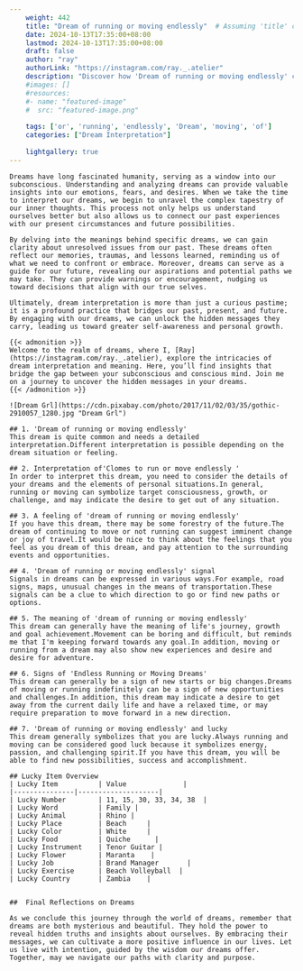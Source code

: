 ```yaml
---
    weight: 442
    title: "Dream of running or moving endlessly"  # Assuming 'title' column exists
    date: 2024-10-13T17:35:00+08:00
    lastmod: 2024-10-13T17:35:00+08:00
    draft: false
    author: "ray"
    authorLink: "https://instagram.com/ray._.atelier"
    description: "Discover how 'Dream of running or moving endlessly' can interpret your future and uncover its significant meanings in your life."
    #images: []
    #resources:
    #- name: "featured-image"
    #  src: "featured-image.png"
    
    tags: ['or', 'running', 'endlessly', 'Dream', 'moving', 'of']
    categories: ["Dream Interpretation"]
    
    lightgallery: true
---
```

    
    Dreams have long fascinated humanity, serving as a window into our subconscious. Understanding and analyzing dreams can provide valuable insights into our emotions, fears, and desires. When we take the time to interpret our dreams, we begin to unravel the complex tapestry of our inner thoughts. This process not only helps us understand ourselves better but also allows us to connect our past experiences with our present circumstances and future possibilities.
    
    By delving into the meanings behind specific dreams, we can gain clarity about unresolved issues from our past. These dreams often reflect our memories, traumas, and lessons learned, reminding us of what we need to confront or embrace. Moreover, dreams can serve as a guide for our future, revealing our aspirations and potential paths we may take. They can provide warnings or encouragement, nudging us toward decisions that align with our true selves.
    
    Ultimately, dream interpretation is more than just a curious pastime; it is a profound practice that bridges our past, present, and future. By engaging with our dreams, we can unlock the hidden messages they carry, leading us toward greater self-awareness and personal growth.
    
    {{< admonition >}}
    Welcome to the realm of dreams, where I, [Ray](https://instagram.com/ray._.atelier), explore the intricacies of dream interpretation and meaning. Here, you’ll find insights that bridge the gap between your subconscious and conscious mind. Join me on a journey to uncover the hidden messages in your dreams.
    {{< /admonition >}}
    
    ![Dream Grl](https://cdn.pixabay.com/photo/2017/11/02/03/35/gothic-2910057_1280.jpg "Dream Grl")
    
    ## 1. 'Dream of running or moving endlessly'
    This dream is quite common and needs a detailed interpretation.Different interpretation is possible depending on the dream situation or feeling.
    
    ## 2. Interpretation of'Clomes to run or move endlessly '
    In order to interpret this dream, you need to consider the details of your dreams and the elements of personal situations.In general, running or moving can symbolize target consciousness, growth, or challenge, and may indicate the desire to get out of any situation.
    
    ## 3. A feeling of 'dream of running or moving endlessly'
    If you have this dream, there may be some forestry of the future.The dream of continuing to move or not running can suggest imminent change or joy of travel.It would be nice to think about the feelings that you feel as you dream of this dream, and pay attention to the surrounding events and opportunities.
    
    ## 4. 'Dream of running or moving endlessly' signal
    Signals in dreams can be expressed in various ways.For example, road signs, maps, unusual changes in the means of transportation.These signals can be a clue to which direction to go or find new paths or options.
    
    ## 5. The meaning of 'dream of running or moving endlessly'
    This dream can generally have the meaning of life's journey, growth and goal achievement.Movement can be boring and difficult, but reminds me that I'm keeping forward towards any goal.In addition, moving or running from a dream may also show new experiences and desire and desire for adventure.
    
    ## 6. Signs of 'Endless Running or Moving Dreams'
    This dream can generally be a sign of new starts or big changes.Dreams of moving or running indefinitely can be a sign of new opportunities and challenges.In addition, this dream may indicate a desire to get away from the current daily life and have a relaxed time, or may require preparation to move forward in a new direction.
    
    ## 7. 'Dream of running or moving endlessly' and lucky
    This dream generally symbolizes that you are lucky.Always running and moving can be considered good luck because it symbolizes energy, passion, and challenging spirit.If you have this dream, you will be able to find new possibilities, success and accomplishment.
    
    ## Lucky Item Overview
    | Lucky Item          | Value              |
    |---------------|--------------------|
    | Lucky Number        | 11, 15, 30, 33, 34, 38  |
    | Lucky Word          | Family |
    | Lucky Animal        | Rhino |
    | Lucky Place         | Beach     |
    | Lucky Color         | White     |
    | Lucky Food          | Quiche      |
    | Lucky Instrument    | Tenor Guitar |
    | Lucky Flower        | Maranta    |
    | Lucky Job           | Brand Manager       |
    | Lucky Exercise      | Beach Volleyball  |
    | Lucky Country       | Zambia    |
    
    
    ##  Final Reflections on Dreams
    
    As we conclude this journey through the world of dreams, remember that dreams are both mysterious and beautiful. They hold the power to reveal hidden truths and insights about ourselves. By embracing their messages, we can cultivate a more positive influence in our lives. Let us live with intention, guided by the wisdom our dreams offer. Together, may we navigate our paths with clarity and purpose.
    
